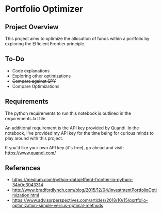 # Portfolio Optimizer

## Project Overview
This project aims to optimize the allocation of funds within a portfolio by exploring the Efficient Frontier principle.

## To-Do
- Code explanations
- Exploring other optimizations
- ~~Compare against SPY~~
- Compare Optimizations

## Requirements
The python requirements to run this notebook is outlined in the requirements.txt file. 

An additional requirement is the API key provided by Quandl. In the notebook, I've provided my API key for the time being for curious minds to play around with this project. 

If you'd like your own API key (it's free), go ahead and visit: https://www.quandl.com/

## References
- https://medium.com/python-data/effient-frontier-in-python-34b0c3043314
- http://www.bradfordlynch.com/blog/2015/12/04/InvestmentPortfolioOptimization.html
- https://www.advisorperspectives.com/articles/2018/10/15/portfolio-optimization-simple-versus-optimal-methods
